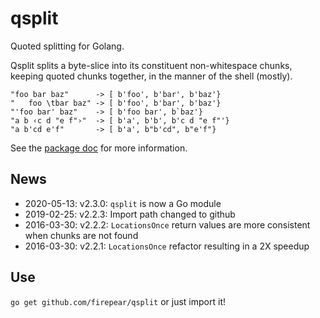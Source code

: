 
# qsplit

Quoted splitting for Golang.


Qsplit splits a byte-slice into its constituent non-whitespace chunks,
keeping quoted chunks together, in the manner of the shell (mostly).

```
"foo bar baz"      -> [ b'foo', b'bar', b'baz'}
"   foo \tbar baz" -> [ b'foo', b'bar', b'baz'}
"'foo bar' baz"    -> [ b'foo bar', b`baz'}
"a b ‹c d "e f"›"  -> [ b'a', b'b', b'c d "e f"'}
"a b'cd e'f"       -> [ b'a', b"b'cd", b"e'f"}
```

See the [package doc](http://godoc.org/github.com/firepear/qsplit) for more
information.

## News

- 2020-05-13: v2.3.0: `qsplit` is now a Go module
- 2019-02-25: v2.2.3: Import path changed to github
- 2016-03-30: v2.2.2: `LocationsOnce` return values are more
  consistent when chunks are not found
- 2016-03-30: v2.2.1: `LocationsOnce` refactor resulting in a 2X speedup

## Use

`go get github.com/firepear/qsplit` or just import it!
